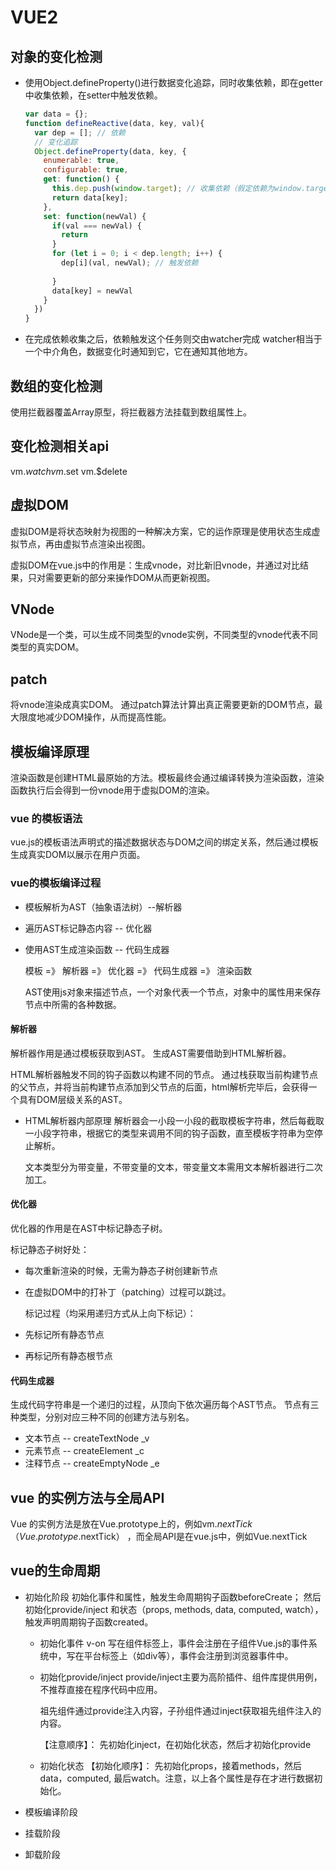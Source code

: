 # VUE2

## 对象的变化检测

- 使用Object.defineProperty()进行数据变化追踪，同时收集依赖，即在getter中收集依赖，在setter中触发依赖。

  ```js
  var data = {};
  function defineReactive(data, key, val){
    var dep = []; // 依赖
    // 变化追踪
    Object.defineProperty(data, key, {
      enumerable: true,
      configurable: true,
      get: function() {
        this.dep.push(window.target); // 收集依赖（假定依赖为window.target的一个函数）
        return data[key];
      },
      set: function(newVal) {
        if(val === newVal) {
          return
        }
        for (let i = 0; i < dep.length; i++) {
          dep[i](val, newVal); // 触发依赖
          
        }
        data[key] = newVal
      }
    })
  }
  ```

- 在完成依赖收集之后，依赖触发这个任务则交由watcher完成
    watcher相当于一个中介角色，数据变化时通知到它，它在通知其他地方。

## 数组的变化检测

  使用拦截器覆盖Array原型，将拦截器方法挂载到数组属性上。

## 变化检测相关api

  vm.$watch
  vm.$set
  vm.$delete

## 虚拟DOM

  虚拟DOM是将状态映射为视图的一种解决方案，它的运作原理是使用状态生成虚拟节点，再由虚拟节点渲染出视图。

  虚拟DOM在vue.js中的作用是：生成vnode，对比新旧vnode，并通过对比结果，只对需要更新的部分来操作DOM从而更新视图。

## VNode

  VNode是一个类，可以生成不同类型的vnode实例，不同类型的vnode代表不同类型的真实DOM。

## patch

  将vnode渲染成真实DOM。
  通过patch算法计算出真正需要更新的DOM节点，最大限度地减少DOM操作，从而提高性能。

## 模板编译原理

  渲染函数是创建HTML最原始的方法。模板最终会通过编译转换为渲染函数，渲染函数执行后会得到一份vnode用于虚拟DOM的渲染。

### vue 的模板语法

  vue.js的模板语法声明式的描述数据状态与DOM之间的绑定关系，然后通过模板生成真实DOM以展示在用户页面。

### vue的模板编译过程

- 模板解析为AST（抽象语法树）--解析器
- 遍历AST标记静态内容 -- 优化器
- 使用AST生成渲染函数 -- 代码生成器

  模板 =》 解析器 =》 优化器 =》 代码生成器 =》 渲染函数

  AST使用js对象来描述节点，一个对象代表一个节点，对象中的属性用来保存节点中所需的各种数据。

#### 解析器

  解析器作用是通过模板获取到AST。
  生成AST需要借助到HTML解析器。

  HTML解析器触发不同的钩子函数以构建不同的节点。
  通过栈获取当前构建节点的父节点，并将当前构建节点添加到父节点的后面，html解析完毕后，会获得一个具有DOM层级关系的AST。

- HTML解析器内部原理
  解析器会一小段一小段的截取模板字符串，然后每截取一小段字符串，根据它的类型来调用不同的钩子函数，直至模板字符串为空停止解析。

  文本类型分为带变量，不带变量的文本，带变量文本需用文本解析器进行二次加工。

#### 优化器

  优化器的作用是在AST中标记静态子树。

  标记静态子树好处：

- 每次重新渲染的时候，无需为静态子树创建新节点
- 在虚拟DOM中的打补丁（patching）过程可以跳过。

  标记过程（均采用递归方式从上向下标记）：
- 先标记所有静态节点
- 再标记所有静态根节点

#### 代码生成器

  生成代码字符串是一个递归的过程，从顶向下依次遍历每个AST节点。
  节点有三种类型，分别对应三种不同的创建方法与别名。

- 文本节点 -- createTextNode _v
- 元素节点 -- createElement _c
- 注释节点 -- createEmptyNode _e

## vue 的实例方法与全局API

  Vue 的实例方法是放在Vue.prototype上的，例如vm.$nextTick（Vue.prototype.$nextTick）
  ，而全局API是在vue.js中，例如Vue.nextTick

## vue的生命周期

- 初始化阶段
  初始化事件和属性，触发生命周期钩子函数beforeCreate；
  然后初始化provide/inject 和状态（props, methods, data, computed, watch），触发声明周期钩子函数created。

  - 初始化事件
  v-on 写在组件标签上，事件会注册在子组件Vue.js的事件系统中，写在平台标签上（如div等），事件会注册到浏览器事件中。

  - 初始化provide/inject
    provide/inject主要为高阶插件、组件库提供用例，不推荐直接在程序代码中应用。

    祖先组件通过provide注入内容，子孙组件通过inject获取祖先组件注入的内容。

    【注意顺序】： 先初始化inject，在初始化状态，然后才初始化provide
  - 初始化状态
    【初始化顺序】： 先初始化props，接着methods，然后data，computed, 最后watch。注意，以上各个属性是存在才进行数据初始化。
- 模板编译阶段
- 挂载阶段
- 卸载阶段
